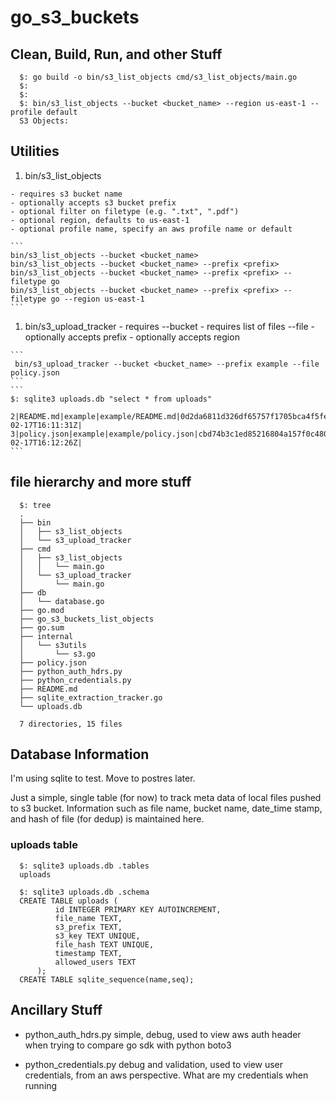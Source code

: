 # go_s3_buckets


## Clean, Build, Run, and other Stuff

  ```
	$: go build -o bin/s3_list_objects cmd/s3_list_objects/main.go
	$:
	$:
	$: bin/s3_list_objects --bucket <bucket_name> --region us-east-1 --profile default
	S3 Objects:
  ```

## Utilities

  1. bin/s3\_list_objects

  	- requires s3 bucket name
  	- optionally accepts s3 bucket prefix
  	- optional filter on filetype (e.g. ".txt", ".pdf")
  	- optional region, defaults to us-east-1
  	- optional profile name, specify an aws profile name or default

  	```
  	bin/s3_list_objects --bucket <bucket_name>
  	bin/s3_list_objects --bucket <bucket_name> --prefix <prefix>
  	bin/s3_list_objects --bucket <bucket_name> --prefix <prefix> --filetype go
  	bin/s3_list_objects --bucket <bucket_name> --prefix <prefix> --filetype go --region us-east-1
  	```
  	
  1. bin/s3\_upload_tracker
    - requires --bucket
    - requires list of files --file
    - optionally accepts prefix
    - optionally accepts region

    ```
     bin/s3_upload_tracker --bucket <bucket_name> --prefix example --file policy.json
    ```
    ```
    $: sqlite3 uploads.db "select * from uploads"

    2|README.md|example|example/README.md|0d2da6811d326df65757f1705bca4f5fe6cc9971f6179f7a6716ef750d39527a|2025-02-17T16:11:31Z|
    3|policy.json|example|example/policy.json|cbd74b3c1ed85216804a157f0c48088d5f3e0c684941567386ca0601610548d9|2025-02-17T16:12:26Z|
    ```

## file hierarchy and more stuff

  ```
	$: tree
	.
	├── bin
	│   ├── s3_list_objects
	│   └── s3_upload_tracker
	├── cmd
	│   ├── s3_list_objects
	│   │   └── main.go
	│   └── s3_upload_tracker
	│       └── main.go
	├── db
	│   └── database.go
	├── go.mod
	├── go_s3_buckets_list_objects
	├── go.sum
	├── internal
	│   └── s3utils
	│       └── s3.go
	├── policy.json
	├── python_auth_hdrs.py
	├── python_credentials.py
	├── README.md
	├── sqlite_extraction_tracker.go
	└── uploads.db
	
	7 directories, 15 files
  ```

## Database Information

I'm using sqlite to test.  Move to postres later.

Just a simple, single table (for now) to track meta data of local files pushed to s3 bucket. 
Information such as file name, bucket name, date_time stamp, and hash of file (for dedup) is maintained here.

### uploads table

  ```
    $: sqlite3 uploads.db .tables
    uploads

    $: sqlite3 uploads.db .schema
    CREATE TABLE uploads (
		    id INTEGER PRIMARY KEY AUTOINCREMENT,
		    file_name TEXT,
		    s3_prefix TEXT,
		    s3_key TEXT UNIQUE,
		    file_hash TEXT UNIQUE,
		    timestamp TEXT,
		    allowed_users TEXT
	    );
    CREATE TABLE sqlite_sequence(name,seq);
  ```

## Ancillary Stuff

  - python_auth_hdrs.py
    simple, debug, used to view aws auth header when trying to compare go sdk with python boto3

  - python_credentials.py
    debug and validation, used to view user credentials, from an aws perspective.  What are my credentials when running



